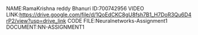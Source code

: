 NAME:RamaKrishna reddy Bhanuri ID:700742956 VIDEO LINK:https://drive.google.com/file/d/1QoEdCKC8gU8fsh7B1_H7DoR3Qu6D4rP2/view?usp=drive_link CODE FILE:Neuralnetworks-Assignment1 DOCUMENT:NN-ASSIGNMENT1

